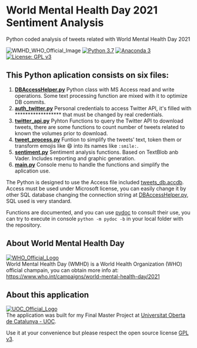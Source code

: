 # World Mental Health Day 2021 Sentiment Analysis
Python coded analysis of tweets related with World Mental Health Day 2021 
  
![WMHD_WHO_Official_Image](https://www.who.int/images/default-source/campaigns/world-mental-health-day/2021/who_wmhd_21_1280x720.tmb-1024v.jpg) 
[![Python 3.7](https://img.shields.io/badge/python-3.7-blue.svg)](https://www.python.org/downloads/release/python-370/)
[![Anaconda 3](https://anaconda.org/conda-forge/python/badges/version.svg)](https://docs.anaconda.com/anaconda/reference/release-notes/)
[![License: GPL v3](https://img.shields.io/badge/License-GPLv3-blue.svg)](https://www.gnu.org/licenses/gpl-3.0)

## This Python aplication consists on six files:

1.	**[DBAccessHelper.py](https://github.com/jjdiezm/WMHD_Sentiment/blob/main/DBAccessHelper.py)** Python class with MS Access read and write operations. Some text processing function are mixed with it to optimize DB commits.
2.	**[auth_twitter.py](https://github.com/jjdiezm/WMHD_Sentiment/blob/main/auth_twitter.py)** Personal credentials to access Twitter API, it's filled with ****************** that must be changed by real credentials.
3.	**[twitter_api.py](https://github.com/jjdiezm/WMHD_Sentiment/blob/main/twitter_api.py)** Pyhton Functions to query the Twitter API to download tweets, there are some functions to count number of tweets related to known the volumes prior to download.
4.	**[tweet_process.py](https://github.com/jjdiezm/WMHD_Sentiment/blob/main/tweet_process.py)** Funtion to simplify the tweets' text, token them or transform emojis like :smile: into its names like `:smile:`.
5.	**[sentiment.py](https://github.com/jjdiezm/WMHD_Sentiment/blob/main/sentiment.py)** Sentiment analysis functions. Based on TextBlob anb Vader. Includes reporting and graphic generation.
6.	**[main.py](https://github.com/jjdiezm/WMHD_Sentiment/blob/main/main.py)** Console menu to handle the functions and simplify the aplication use.

The Python is designed to use the Access file included [tweets_db.accdb](https://github.com/jjdiezm/WMHD_Sentiment/blob/main/tweets_db.accdb).  
Access must be used under Microsoft license, you can easily change it by other SQL database changing the connection string at [DBAccessHelper.py](https://github.com/jjdiezm/WMHD_Sentiment/blob/main/DBAccessHelper.py), SQL used is very standard.  

Functions are documented, and you can use [pydoc](https://docs.python.org/3/library/pydoc.html) to consult their use, you can try to execute in console `python -m pydoc -b` in your local folder with the repository.

## About World Mental Health Day
[![WHO_Official_Logo](https://upload.wikimedia.org/wikipedia/commons/thumb/c/c2/WHO_logo.svg/100px-WHO_logo.svg.png)](https://www.who.int)  
World Mental Health Day (WMHD) is a World Health Organization (WHO) official champain, you can obtain more info at: https://www.who.int/campaigns/world-mental-health-day/2021

## About this application
[![UOC_Official_Logo](https://upload.wikimedia.org/wikipedia/commons/thumb/a/a3/Logo_blau_uoc.png/320px-Logo_blau_uoc.png)](https://www.uoc.edu)  
The application was built for my Final Master Project at [Universitat Oberta de Catalunya - UOC](https://www.uoc.edu).  
  
Use it at your convenience but please respect the open source license [GPL v3](https://github.com/jjdiezm/WMHD_Sentiment/blob/main/LICENSE).  
